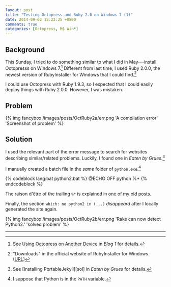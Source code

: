 ```yaml
---
layout: post
title: "Testing Octopress and Ruby 2.0 on Windows 7 (1)"
date: 2014-09-02 15:22:25 +0800
comments: true
categories: [Octopress, M$ Win*]
---
```


Background
---

This Sunday, I tried to do something similar to what I did in
May---install Octopresss on Windows 7.[^1]  Different from last time,
I used Ruby 2.0.0, the newest version of RubyInstaller for Windows
that I could find.[^2]

I could use Octopress with Ruby 1.9.3, so I expected that I could
easily deploy things with Ruby 2.0.0.  However, I was mistaken.

Problem
---

{% img fancybox /images/posts/OctRuby2a/err.png 'A compilation error' 'Screenshot of problem' %}

<!-- more -->

Solution
---

I used the relevant part of the error message to search for websites
describing similar/related problems.  Luckily, I found one in *Eaten
by Grues*.[^3]

I manually created a batch file in the *same* folder of
`python.exe`.[^4]

{% codeblock lang:bat python2.bat %}
@ECHO OFF
python %*
{% endcodeblock %}

The raison d'être of the trailing `%*` is explained in
[one of my old posts][pp2].

Finally, the section `which: no python2 in (...)` *disappeard* after I
locally generated the site again.

{% img fancybox /images/posts/OctRuby2b/err.png 'Rake can now detect Python2.' 'solved problem' %}

---
[^1]:
    See [Using Octopress on Another Device][pp1] in *Blog 1* for
    details.

[^2]:
    "Downloads" in the official website of RubyInstaller for Windows.
    ([URL][ruby4win])

[^3]:
    See [Installing PortableJekyll][sol] in *Eaten by Grues* for
    details.

[^4]: I suppose that Python is in the `PATH` variable.

[pp1]: /blog/2014/05/26/using-octopress-on-another-device/
[ruby4win]: http://rubyinstaller.org/downloads/
[pp2]: /blog/2013/12/11/something-about-win-batch-files/ "Something About Win* Batch Files"
